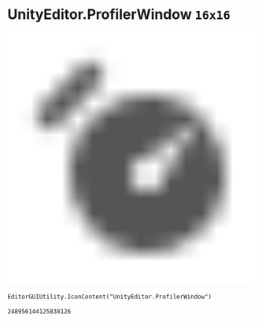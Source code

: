 # UnityEditor.ProfilerWindow `16x16`
<img src="/img/UnityEditor.ProfilerWindow.png" width=512 height=512>

``` CSharp
EditorGUIUtility.IconContent("UnityEditor.ProfilerWindow")
```
```
248956144125838126
```
